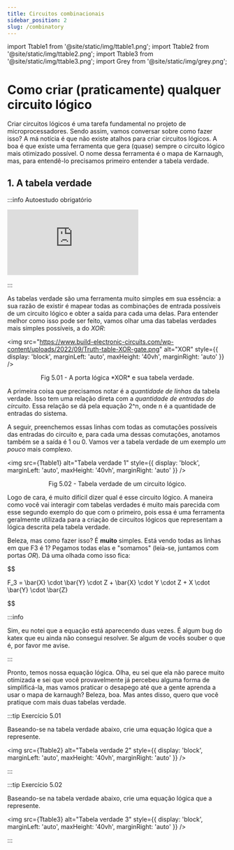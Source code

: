 ```yaml
--- 
title: Circuitos combinacionais
sidebar_position: 2
slug: /combinatory
---
```


import Ttable1 from '@site/static/img/ttable1.png';
import Ttable2 from '@site/static/img/ttable2.png';
import Ttable3 from '@site/static/img/ttable3.png';
import Grey from '@site/static/img/grey.png';

# Como criar (praticamente) qualquer circuito lógico

Criar circuitos lógicos é uma tarefa fundamental no projeto de
microprocessadores. Sendo assim, vamos conversar sobre como fazer isso? A má
notícia é que não existe atalhos para criar circuitos lógicos. A boa é que
existe uma ferramenta que gera (quase) sempre o circuito lógico mais otimizado
possível. O nome dessa ferramenta é o mapa de Karnaugh, mas, para entendê-lo
precisamos primeiro entender a tabela verdade.

## 1. A tabela verdade

:::info Autoestudo obrigatório

<div style={{ textAlign: 'center' }}>
    <iframe 
        style={{
            display: 'block',
            margin: 'auto',
            width: '100%',
            height: '50vh',
        }}
        src="https://www.youtube.com/embed/C4MdUQJIhSE" 
        frameborder="0" 
        allowFullScreen>
    </iframe>
</div>

:::

As tabelas verdade são uma ferramenta muito simples em sua essência: a sua
razão de existir é mapear todas as combinações de entrada possíveis de um
circuito lógico e obter a saída para cada uma delas. Para entender melhor como
isso pode ser feito, vamos olhar uma das tabelas verdades mais simples
possíveis, a do *XOR*:

<img 
  src="https://www.build-electronic-circuits.com/wp-content/uploads/2022/09/Truth-table-XOR-gate.png"
  alt="XOR"
  style={{ 
    display: 'block',
    marginLeft: 'auto',
    maxHeight: '40vh',
    marginRight: 'auto'
  }} 
/>
<br/>
<p><center>Fig 5.01 - A porta lógica *XOR* e sua tabela verdade.</center></p>

A primeira coisa que precisamos notar é a *quantidade de linhas* da tabela
verdade. Isso tem uma relação direta com a *quantidade de entradas do
circuito*. Essa relação se dá pela equação 2^n, onde n é a quantidade de
entradas do sistema.

A seguir, preenchemos essas linhas com todas as comutações possíveis das
entradas do circuito e, para cada uma dessas comutações, anotamos também se a
saída é 1 ou 0. Vamos ver a tabela verdade de um exemplo *um pouco* mais
complexo.

<img 
  src={Ttable1}
  alt="Tabela verdade 1"
  style={{ 
    display: 'block',
    marginLeft: 'auto',
    maxHeight: '40vh',
    marginRight: 'auto'
  }} 
/>
<br/>
<p><center>Fig 5.02 - Tabela verdade de um circuito lógico.</center></p>

Logo de cara, é muito difícil dizer qual é esse circuito lógico. A maneira como
você vai interagir com tabelas verdades é muito mais parecida com esse segundo
exemplo do que com o primeiro, pois essa é uma ferramenta geralmente utilizada
para a criação de circuitos lógicos que representam a lógica descrita pela
tabela verdade.

Beleza, mas como fazer isso? É **muito** simples. Está vendo todas as linhas em
que F3 é 1? Pegamos todas elas e "somamos" (leia-se, juntamos com portas *OR*).
Dá uma olhada como isso fica:

$$

F_3 = \bar{X} \cdot \bar{Y} \cdot Z + \bar{X} \cdot Y \cdot Z + X \cdot \bar{Y}
\cdot \bar{Z}

$$

:::info

Sim, eu notei que a equação está aparecendo duas vezes. É algum bug do katex
que eu ainda não consegui resolver. Se algum de vocês souber o que é, por favor
me avise.

:::

Pronto, temos nossa equação lógica. Olha, eu sei que ela não parece muito
otimizada e sei que você provavelmente já percebeu alguma forma de
simplificá-la, mas vamos praticar o desapego até que a gente aprenda a usar o
mapa de karnaugh? Beleza, boa. Mas antes disso, quero que você pratique com
mais duas tabelas verdade.

:::tip Exercício 5.01

Baseando-se na tabela verdade abaixo, crie uma equação lógica que a represente.

<img 
  src={Ttable2}
  alt="Tabela verdade 2"
  style={{ 
    display: 'block',
    marginLeft: 'auto',
    maxHeight: '40vh',
    marginRight: 'auto'
  }} 
/>

:::

:::tip Exercício 5.02

Baseando-se na tabela verdade abaixo, crie uma equação lógica que a represente.

<img 
  src={Ttable3}
  alt="Tabela verdade 3"
  style={{ 
    display: 'block',
    marginLeft: 'auto',
    maxHeight: '40vh',
    marginRight: 'auto'
  }} 
/>

:::
